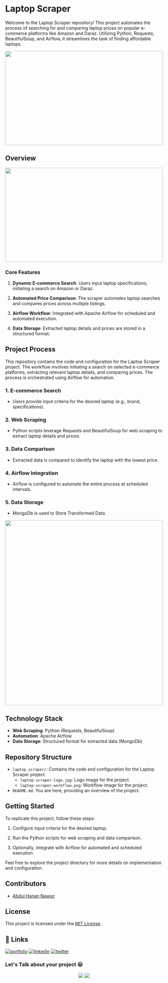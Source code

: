 # Laptop Scraper

Welcome to the Laptop Scraper repository! This project automates the process of searching for and comparing laptop prices on popular e-commerce platforms like Amazon and Daraz. Utilizing Python, Requests, BeautifulSoup, and Airflow, it streamlines the task of finding affordable laptops.

<img src="/LaptopScraper/process-imgs/laptop-scraper-logo.gif" width="100%" height="300px" />

## Overview

<img src="/LaptopScraper/process-imgs/laptop-scraper-process.jpg" width="100%" height="300px" />

### Core Features

1. **Dynamic E-commerce Search**: Users input laptop specifications, initiating a search on Amazon or Daraz.

2. **Automated Price Comparison**: The scraper automates laptop searches and compares prices across multiple listings.

3. **Airflow Workflow**: Integrated with Apache Airflow for scheduled and automated execution.

4. **Data Storage**: Extracted laptop details and prices are stored in a structured format.

## Project Process

This repository contains the code and configuration for the Laptop Scraper project. The workflow involves initiating a search on selected e-commerce platforms, extracting relevant laptop details, and comparing prices. The process is orchestrated using Airflow for automation.

### 1. E-commerce Search

- Users provide input criteria for the desired laptop (e.g., brand, specifications).

### 2. Web Scraping

- Python scripts leverage Requests and BeautifulSoup for web scraping to extract laptop details and prices.

### 3. Data Comparison

- Extracted data is compared to identify the laptop with the lowest price.

### 4. Airflow Integration

- Airflow is configured to automate the entire process at scheduled intervals.

### 5. Data Storage

- MongoDb is used to Store Transformed Data.

<img src="/LaptopScraper/process-imgs/laptop-scraper-ERD.png" width="100%" height="590px" />

## Technology Stack

- **Web Scraping**: Python (Requests, BeautifulSoup)
- **Automation**: Apache Airflow
- **Data Storage**: Structured format for extracted data (MongoDb)

## Repository Structure

- `laptop_scraper/`: Contains the code and configuration for the Laptop Scraper project.
  - `laptop-scraper-logo.jpg`: Logo image for the project.
  - `laptop-scraper-workflow.png`: Workflow image for the project.
- `README.md`: You are here, providing an overview of the project.

## Getting Started

To replicate this project, follow these steps:

1. Configure input criteria for the desired laptop.

2. Run the Python scripts for web scraping and data comparison.

3. Optionally, integrate with Airflow for automated and scheduled execution.

Feel free to explore the project directory for more details on implementation and configuration.

## Contributors

- [Abdul Hanan Nawaz](https://www.github.com/Hanan-Nawaz) 

## License

This project is licensed under the [MIT License](LICENSE).

## 🔗 Links
[![portfolio](https://img.shields.io/badge/my_portfolio-000?style=for-the-badge&logo=ko-fi&logoColor=white)](https://hanannawaz.com/)
[![linkedin](https://img.shields.io/badge/linkedin-0A66C2?style=for-the-badge&logo=linkedin&logoColor=white)](https://www.linkedin.com/in/abdulhanan0/)
[![twitter](https://img.shields.io/badge/twitter-1DA1F2?style=for-the-badge&logo=twitter&logoColor=white)](https://twitter.com/HananNawaz0/)

<h3 align="left">Let's Talk about your project 😃 </h3>
<p align="center">
<a href="https://www.upwork.com/freelancers/~yourupworkprofile"><img src="https://img.shields.io/badge/-Abdul%20Hanan%20Nawaz-6fda44?style=flat&logo=upwork&logoColor=white"/></a>
<a href="https://www.fiverr.com/yourfiverrprofile"><img src="https://img.shields.io/badge/-Abdul%20Hanan%20Nawaz-00b22d?style=flat&logo=Fiverr&logoColor=white"/></a>
